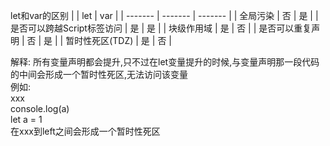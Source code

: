 let和var的区别
|  | let | var |
| ------- | ------- | ------- |
| 全局污染 | 否 | 是 |
| 是否可以跨越Script标签访问 | 是 | 是 |
| 块级作用域 | 是 | 否 |
| 是否可以重复声明 | 否 | 是 |
| 暂时性死区(TDZ) | 是 | 否 |

解释: 所有变量声明都会提升,只不过在let变量提升的时候,与变量声明那一段代码的中间会形成一个暂时性死区,无法访问该变量  
例如:  
xxx   
console.log(a)  
let a = 1   
在xxx到left之间会形成一个暂时性死区

